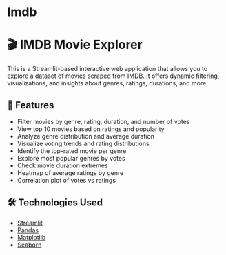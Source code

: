 # Imdb
# 🎬 IMDB Movie Explorer

This is a Streamlit-based interactive web application that allows you to explore a dataset of movies scraped from IMDB. It offers dynamic filtering, visualizations, and insights about genres, ratings, durations, and more.

## 🚀 Features

- Filter movies by genre, rating, duration, and number of votes
- View top 10 movies based on ratings and popularity
- Analyze genre distribution and average duration
- Visualize voting trends and rating distributions
- Identify the top-rated movie per genre
- Explore most popular genres by votes
- Check movie duration extremes
- Heatmap of average ratings by genre
- Correlation plot of votes vs ratings

## 🛠️ Technologies Used

- [Streamlit](https://streamlit.io/)
- [Pandas](https://pandas.pydata.org/)
- [Matplotlib](https://matplotlib.org/)
- [Seaborn](https://seaborn.pydata.org/)
